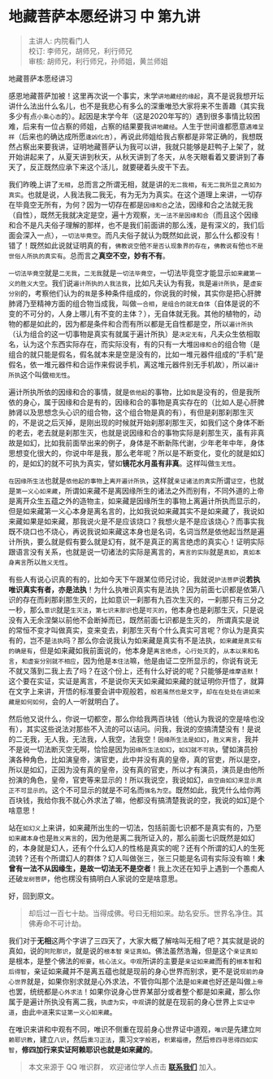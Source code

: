 # 地藏菩萨本愿经讲习 中 第九讲

> 主讲人: 内院看门人 <br />
> 校订: 李师兄，胡师兄，利行师兄 <br />
> 审核: 胡师兄，利行师兄，孙师姐，黄兰师姐 <br />

地藏菩萨本愿经讲习

感恩地藏菩萨加被！这里再次说一个事实，末学`讲地藏经的缘起`，真不是说我想开坛讲什么法出什么名儿，也不是我悲心有多么的深重唯恐大家将来不生善趣（其实我多少有点`小乘心态`的）。起因是末学今年（这是2020年写的）遇到很多事情比较困难，后来有一位占察的师姐，占察的结果要我`讲地藏经`。人生于世间谁都愿意`遇难呈祥`（后来也的确达成所愿`逢凶化吉`），再说此师姐给我占察都是非常正确的，我想既然占察出来要我讲，证明地藏菩萨认为我可以讲，我就只能够是赶鸭子上架了，就开始讲起来了，从夏天讲到秋天，从秋天讲到了冬天，从冬天眼看着又要讲到了春天了，反正既然应承下来这个活儿，就要硬着头皮干下去。

我们昨晚上讲了`无相`，总而言之所谓无相，就是讲的`无二我相`，`有无二我所显之真如为真实`。也就是说，人我法我二我无，有为无为为真实。在这个道理上来讲，一切存在毕竟空无所有，为何？因为一切存在都是`因缘和合`之法，因缘和合之法就无我（自性），既然无我就决定是空，遍十方观察，`无一法不是因缘和合`（而且这个因缘和合不是凡夫俗子理解的那样，也不是我们前面讲的那么浅，是有深义的，我们后面会深入一点），`一切法毕竟空`。而凡夫俗子就认为既然如此说，那么什么都没有！错了！既然如此说就证明真的有，`佛教说空`他`不是否认现象界的存在`，`佛教说有`他`也不是世俗人所执的真实有`。总而言之**真空不空，妙有不有**。

`一切法毕竟空`就是`二无我`，`二无我`就是`一切法毕竟空`，一切法毕竟空才能显示`如来藏第一义的胜义大空`。我们说`遍计所执的人我法我`，比如凡夫认为有我，`我`是`遍计所执`，是`虚妄分别`的，考察他们认为的`我`是多种条件组成的，你说我的时候，其实你是把心肝脾肺肾乃至精神方面的组合物当成我，叫做`一合相`，`是组合的就无自体`（自体是说的不变的不可分的，人身上哪儿有不变的主体？），无自体就无我。其他的植物的，动物的都是如此的，因为都是条件和合而有所以都是无自性都是空，所以`遍计所执`（认为组合的这一切事物是真实有就属于遍计所执）是`决定无有`，凡夫众生依相取名，认为这个东西实际存在，而实际没有，有的只有一大堆`因缘和合`的组合物（是组合的就只能是假名，假名就本来是空是没有的，比如一堆元器件组成的“手机”是假名，依一堆元器件和合运作来假说手机，离这堆元器件别无手机故），所以`遍计所执`这个叫做`相无性`。

遍计所执所依的因缘和合的事情，就是`依他起`的事物，比如`我`是没有的，但是我所依的身心，属于因缘和合是有的，因缘和合的事物是真实存在的（比如人是心肝脾肺肾以及思想念头心识的组合物，这个组合物是真的有），有但是刹那刹那生灭的，不是说之后灭掉，是刚出现的时候就开始刹那刹那生灭，如我们这个身体不断的老去，老去就是刹那生灭，也就是说因缘和合的事物实际是刹那生灭，虽有非真故是如幻，比如我前面举出来的例子，身体是不断新陈代谢，少年老年中年，身体思想变化很大的，你说中年是我，那么老年呢？所以是不断变化，变化的就是如幻的，是如幻的就不可执为真实，譬如**镜花水月虽有非真**。这样叫做`生无性`。

`在因缘所生法`也就是`依他起的事物`上`离开遍计所执`，这样就`亲证诸法的真实`所谓`证空`，也就是`第一义心如来藏`，所谓如来藏不是离因缘所生的诸法之外而别有，不同外道的上帝是离开众生五蕴之外的造物主，如来藏是因缘所生的事物上离遍计所执而显示的，但是如来藏第一义心本身是离名言的，比如我说如来藏其实不是如来藏了，我说如来藏如果是如来藏，那我说火是不是应该烧口？我想火是不是应该烧心？而事实我既不烧口也不烧心，再说我说如来藏这本身也是名词，名词当然是依他起当然是遍计所执，要么就是假有要么就是幻有，就不是真正的离言绝虑的真实心！证明实际跟语言没有关系，也就是说一切诸法的实际是离言的，`离言的实际`就是`真如`，`真如本身离言`所以`胜义无性`。

有些人有说心识真的有的，比如今天下午跟某位师兄讨论，我就说`护法菩萨`说**若执唯识真实有者，亦是法执**！为什么执唯识真实有是法执？因为前面七识都是依第八识的存在而刹那刹那生灭的，比如意识一刹那有九百次生灭的，一刹那只有三分之一秒，那么`意识`就是`生灭法`，`第七识末那识`也是`可灭的`，他本身也是刹那生灭，只是说没有入无余涅槃以前他不会断掉而已，既然前面七识都是生灭的， 所谓真实是说的常恒不变才叫做真实，变来变去，刹那生灭有个什么真实可言呢？你认为是真实有的，岂不是`法执`吗？那么你会说我认为如来藏是真实有不是法执，`如来藏是真实有的确是有`，但是如来藏如我前面说的，他本身是`离言绝虑`，`心行处灭`的，`从本以来和名言`，`和虚妄分别就不相应`，因为他是`本住法`嘛，他是由证二空所显示的，你说有说无不就又落到二我上去了吗？在这个份上，还有什么好说的呢？只能够是`维摩语默`！这个要在实证，实证是离言，不是说你天天如来藏如来藏的就证明你开悟了，就算在文字上来讲，开悟的标准要会讲中观般若，`般若虽然也是文字`，`却在在处处在讲如来藏是如何如何`，会的人一听就明白了。

然后他又说什么，你说一切都空，那么你给我两百块钱（他认为我说的空是啥也没有），其实这些说法对那些不入流的可以诘问。问我，我说的空搞清楚没有！是说的二无我，无人我，无法我，人我空，法我空！`因缘所生法是如幻`，`胜义离言`，我并不是说一切法断灭空无啊，恰恰是因为`因缘所生法如幻`，`如幻就不可执`，譬如演员扮演各种角色，比如演皇帝，演官吏，此中并没有真的皇帝，真的官吏，所以是空，所以是如幻，正因为没有真的皇帝，没有真的官吏，所以才有演员，演员是由他所扮演的角色，皇帝，官吏等来显示的！所以我说空，我说如幻，`由空由如幻来显示真正不可显示的`。这个不可显示的就是不可名而`强名为空`。既然如此，我凭什么给你两百块钱，我给你我不就心外求法了嘛，他都没有搞清楚我说的空，我说的如幻是个啥意思！

站在`如幻义`上来讲，如来藏所出生的一切法，包括前面七识都不是真实有的，乃至`如来藏本身`也是`胜义离言`的，因为他是离二我所证入的，那么前面七识既然是如幻的，本身就是幻人，还有个什么幻人的性格是真实的呢？还有个所谓的幻人的生死流转？还有个所谓幻人的群体？幻人叫做张三，张三只能是名词有实际没有嘛！**未曾有一法不从因缘生，是故一切法无不是空者**！我上次还在知乎上遇到一个愚痴人还破`龙树菩萨`，他也楞没有搞明白人家说的空是啥意思。

好，回到原文。

> 却后过一百七十劫。当得成佛。号曰无相如来。劫名安乐。世界名净住。其佛寿命不可计劫。

我们对于**无相**这两个字讲了三四天了，大家大概了解啥叫无相了吧？其实就是说的真如，说的`阿陀那识`，就是说的`根本智` `亲证真如`。佛法虽然浩瀚，但是这个`亲证真如`是根本，是整个佛法的`枢要`，`核心法义`。`中观`所讲的主要是`亲证如来藏`而有的`根本智`和`后得智`，亲证如来藏并不是离五蕴也就是现前的身心世界而别求，更不是说`现前的身心世界`就是，如果你别求就是心外求法，不管你叫那个法是`如来藏`也好还是叫做`上帝`也罢，统统都是`心外求法`！如果你说身心世界某部分或者整个都是如来藏，那么你属于是遍计所执没有离二我，`执虚为实`，`中观`讲的就是在现前的身心世界上`实证中道`，由此`中道`来`实证第一义心如来藏`。

在唯识来讲和中观有不同，唯识不侧重在现前身心世界证中道观，`唯识`是先建立`阿赖耶识教`，建立`八识`，然后`熏习正法`，熏习`文字般若`，`积累福德`，然后`修四寻思得四如实智`，**修四加行来实证阿赖耶识也就是如来藏的**。

> 本文来源于 QQ 唯识群， 欢迎诸位学人点击 **[联系我们](https://mp.weixin.qq.com/s/lZCfWjmLjgNR165Tx4_bCQ)** 加入。

